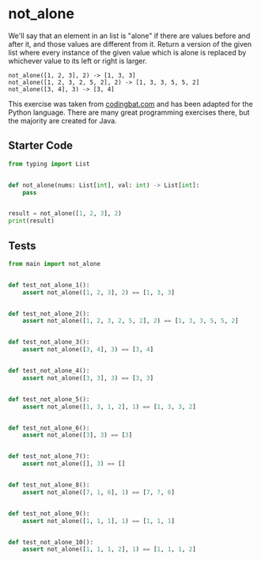 # not_alone





We'll say that an element in an list is "alone" if there are values before and after it, and those values are different from it. Return a version of the given list where every instance of the given value which is alone is replaced by whichever value to its left or right is larger.

```
not_alone([1, 2, 3], 2) -> [1, 3, 3]
not_alone([1, 2, 3, 2, 5, 2], 2) -> [1, 3, 3, 5, 5, 2]
not_alone([3, 4], 3) -> [3, 4]
```

This exercise was taken from [codingbat.com](https://codingbat.com/prob/p169506) and has been adapted for the Python language. There are many great programming exercises there, but the majority are created for Java.

## Starter Code
```python
from typing import List


def not_alone(nums: List[int], val: int) -> List[int]:
    pass


result = not_alone([1, 2, 3], 2)
print(result)
```

## Tests
```python
from main import not_alone


def test_not_alone_1():
    assert not_alone([1, 2, 3], 2) == [1, 3, 3]


def test_not_alone_2():
    assert not_alone([1, 2, 3, 2, 5, 2], 2) == [1, 3, 3, 5, 5, 2]


def test_not_alone_3():
    assert not_alone([3, 4], 3) == [3, 4]


def test_not_alone_4():
    assert not_alone([3, 3], 3) == [3, 3]


def test_not_alone_5():
    assert not_alone([1, 3, 1, 2], 1) == [1, 3, 3, 2]


def test_not_alone_6():
    assert not_alone([3], 3) == [3]


def test_not_alone_7():
    assert not_alone([], 3) == []


def test_not_alone_8():
    assert not_alone([7, 1, 6], 1) == [7, 7, 6]


def test_not_alone_9():
    assert not_alone([1, 1, 1], 1) == [1, 1, 1]


def test_not_alone_10():
    assert not_alone([1, 1, 1, 2], 1) == [1, 1, 1, 2]
```
